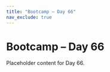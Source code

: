 ```yaml
---
title: "Bootcamp – Day 66"
nav_exclude: true
---
```


# Bootcamp – Day 66

Placeholder content for Day 66.
